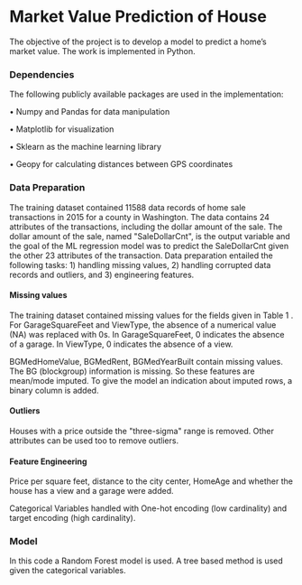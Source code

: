 # Market Value Prediction of House

The objective of the project is to develop a model to predict a home’s market value. The work is implemented in Python. 

### Dependencies

The following publicly available packages are used in the implementation:

•	Numpy and Pandas for data manipulation

•	Matplotlib for visualization

•	Sklearn as the machine learning library

•	Geopy for calculating distances between GPS coordinates 

### Data Preparation

The training dataset contained 11588 data records of home sale transactions in 2015 for a county in Washington. 
The data contains 24 attributes of the transactions, including the dollar amount of the sale.  The dollar amount of the sale, named "SaleDollarCnt", is the output variable and the goal of the ML regression model was to predict the SaleDollarCnt given the other 23 attributes of the transaction. Data preparation entailed the following tasks: 1) handling missing values, 2) handling corrupted data records and outliers, and 3) engineering features. 

#### Missing values

The training dataset contained missing values for the fields given in Table 1 . For GarageSquareFeet and ViewType, the absence of a numerical value (NA) was replaced with 0s. In GarageSquareFeet, 0 indicates the absence of a garage. In ViewType, 0 indicates the absence of a view. 

BGMedHomeValue, BGMedRent, BGMedYearBuilt contain missing values. The BG (blockgroup) information is missing. So these features are mean/mode imputed. To give the model an indication about imputed rows, a binary column is added. 

#### Outliers

Houses with a price outside the "three-sigma" range is removed. Other attributes can be used too to remove outliers. 

#### Feature Engineering

Price per square feet, distance to the city center, HomeAge and whether the house has a view and a garage were added. 

Categorical Variables handled with One-hot encoding (low cardinality) and target encoding (high cardinality).

### Model

In this code a Random Forest model is used. A tree based method is used given the categorical variables. 




